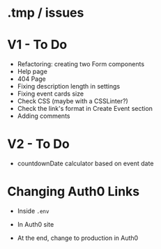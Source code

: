 # .tmp / issues

# V1 - To Do

- Refactoring: creating two Form components
- Help page
- 404 Page
- Fixing description length in settings
- Fixing event cards size
- Check CSS (maybe with a CSSLinter?)
- Check the link's format in Create Event section
- Adding comments

# V2 - To Do

- countdownDate calculator based on event date

# Changing Auth0 Links

- Inside `.env`
- In Auth0 site

- At the end, change to production in Auth0
